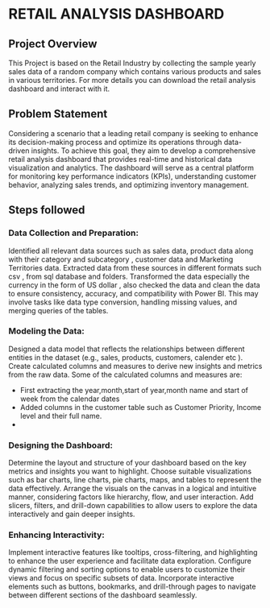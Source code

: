 # RETAIL ANALYSIS DASHBOARD
## Project Overview
This Project is based on the Retail Industry by collecting the sample yearly sales data of a random company which contains various products and sales in various territories.
For more details you can download the retail analysis dashboard and interact with it.

## Problem Statement
Considering a scenario that a leading retail company is seeking to enhance its decision-making process and optimize its operations through data-driven insights. To achieve this goal, they aim to develop a comprehensive retail analysis dashboard that provides real-time and historical data visualization and analytics. The dashboard will serve as a central platform for monitoring key performance indicators (KPIs), understanding customer behavior, analyzing sales trends, and optimizing inventory management.
## Steps followed
### Data Collection and Preparation:

Identified all relevant data sources such as sales data, product data along with their category and subcategory , customer data and Marketing Territories data.
Extracted data from these sources in different formats such csv , from sql database and folders.
Transformed the data especially the currency in the form of US dollar , also checked the data and clean the data to ensure consistency, accuracy, and compatibility with Power BI. This may involve tasks like data type conversion, handling missing values, and merging queries of the tables.
### Modeling the Data:

Designed a data model that reflects the relationships between different entities in the dataset (e.g., sales, products, customers, calender etc ).
Create calculated columns and measures to derive new insights and metrics from the raw data.
Some of the calculated columns and measures are:

- First extracting the year,month,start of year,month name and start of week from the calendar dates
- Added columns in the customer table such as Customer Priority, Income level and their full name.
- 
### Designing the Dashboard:

Determine the layout and structure of your dashboard based on the key metrics and insights you want to highlight.
Choose suitable visualizations such as bar charts, line charts, pie charts, maps, and tables to represent the data effectively.
Arrange the visuals on the canvas in a logical and intuitive manner, considering factors like hierarchy, flow, and user interaction.
Add slicers, filters, and drill-down capabilities to allow users to explore the data interactively and gain deeper insights.
### Enhancing Interactivity:

Implement interactive features like tooltips, cross-filtering, and highlighting to enhance the user experience and facilitate data exploration.
Configure dynamic filtering and sorting options to enable users to customize their views and focus on specific subsets of data.
Incorporate interactive elements such as buttons, bookmarks, and drill-through pages to navigate between different sections of the dashboard seamlessly.
